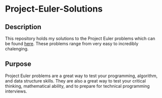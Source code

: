 # Project-Euler-Solutions

## Description
This repository holds my solutions to the Project Euler problems which can be found [here](https://projecteuler.net/archives). These problems range from very easy to incredibly chalenging.

## Purpose
Project Euler problems are a great way to test your programming, algorithm, and data structure skills. They are also a great way to test your critical thinking, mathematical ability, and to prepare for technical programming interviews.